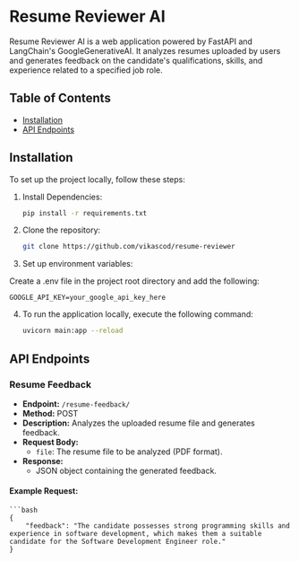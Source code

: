 # Resume Reviewer AI

Resume Reviewer AI is a web application powered by FastAPI and LangChain's GoogleGenerativeAI. It analyzes resumes uploaded by users and generates feedback on the candidate's qualifications, skills, and experience related to a specified job role.

## Table of Contents
- [Installation](#installation)
- [API Endpoints](#api-endpoints)


## Installation

To set up the project locally, follow these steps:

1. Install Dependencies:
    ```bash
    pip install -r requirements.txt

2. Clone the repository:

    ```bash
    git clone https://github.com/vikascod/resume-reviewer

3. Set up environment variables:

Create a .env file in the project root directory and add the following:

    GOOGLE_API_KEY=your_google_api_key_here

4. To run the application locally, execute the following command:

    ```bash
    uvicorn main:app --reload


## API Endpoints

### Resume Feedback

- **Endpoint:** `/resume-feedback/`
- **Method:** POST
- **Description:** Analyzes the uploaded resume file and generates feedback.
- **Request Body:**
  - `file`: The resume file to be analyzed (PDF format).
- **Response:**
  - JSON object containing the generated feedback.

#### Example Request:

    ```bash
    {
        "feedback": "The candidate possesses strong programming skills and experience in software development, which makes them a suitable candidate for the Software Development Engineer role."
    }

